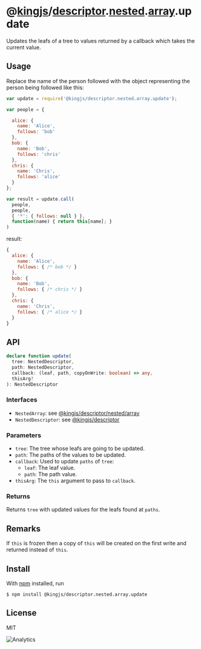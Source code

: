 # @[kingjs](https://www.npmjs.com/package/kingjs)/[descriptor](https://www.npmjs.com/package/@kingjs/descriptor).[nested](https://www.npmjs.com/package/@kingjs/descriptor.nested).[array](https://www.npmjs.com/package/@kingjs/descriptor.nested.array).update
Updates the leafs of a tree to values returned by a callback which takes the current value.
## Usage
Replace the name of the person followed with the object representing the person being followed like this:
```js
var update = require('@kingjs/descriptor.nested.array.update');

var people = {

  alice: {
    name: 'Alice',
    follows: 'bob'
  },
  bob: {
    name: 'Bob', 
    follows: 'chris'
  },
  chris: {
    name: 'Chris',
    follows: 'alice'
  }
};

var result = update.call(
  people,
  people,
  { '*': { follows: null } },
  function(name) { return this[name]; }
)
```
result:
```js
{
  alice: {
    name: 'Alice',
    follows: { /* bob */ }
  },
  bob: {
    name: 'Bob', 
    follows: { /* chris */ }
  },
  chris: {
    name: 'Chris',
    follows: { /* alice */ }
  }
}
```
## API
```ts
declare function update(
  tree: NestedDescriptor,
  path: NestedDescriptor,
  callback: (leaf, path, copyOnWrite: boolean) => any,
  thisArg?
): NestedDescriptor
```
### Interfaces
- `NestedArray`: see [@kingjs/descriptor/nested/array][nested-array-descriptor]
- `NestedDescriptor`: see [@kingjs/descriptor][nested-descriptor]
### Parameters
- `tree`: The tree whose leafs are going to be updated.
- `path`: The paths of the values to be updated. 
- `callback`: Used to update `paths` of `tree`:
  - `leaf`: The leaf value.
  - `path`: The path value.
- `thisArg`: The `this` argument to pass to `callback`.
### Returns
Returns `tree` with updated values for the leafs found at `paths`.
## Remarks
If `this` is frozen then a copy of `this` will be created on the first write and returned instead of `this`.
## Install
With [npm](https://npmjs.org/) installed, run
```
$ npm install @kingjs/descriptor.nested.array.update
```
## License
MIT

![Analytics](https://analytics.kingjs.net/descriptor/nested/array/update)

[nested-array-descriptor]: https://www.npmjs.com/package/@kingjs/descriptor/nested/array  
[nested-descriptor]: https://www.npmjs.com/package/@kingjs/descriptor/nested